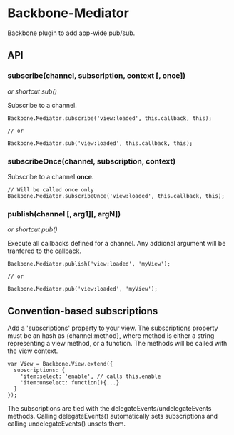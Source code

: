 # Backbone-Mediator

Backbone plugin to add app-wide pub/sub.

## API

### subscribe(channel, subscription, context [, once])
  *or shortcut sub()*
  
  Subscribe to a channel.

    Backbone.Mediator.subscribe('view:loaded', this.callback, this);
    
    // or
    
    Backbone.Mediator.sub('view:loaded', this.callback, this);
    
    
### subscribeOnce(channel, subscription, context)
  
  Subscribe to a channel **once**.
  
    // Will be called once only
    Backbone.Mediator.subscribeOnce('view:loaded', this.callback, this);

### publish(channel [, arg1][, argN])
  *or shortcut pub()*

  Execute all callbacks defined for a channel. Any addional argument will be tranfered to the callback.
  
    Backbone.Mediator.publish('view:loaded', 'myView');
    
    // or
    
    Backbone.Mediator.pub('view:loaded', 'myView');
    
## Convention-based subscriptions

Add a 'subscriptions' property to your view. The subscriptions property must be an hash as
{channel:method}, where method
is either a string representing a view method, or a function. The methods will be called with the 
view context.

    var View = Backbone.View.extend({
      subscriptions: {
        'item:select: 'enable', // calls this.enable
        'item:unselect: function(){...}
      }
    });
    
The subscriptions are tied with the delegateEvents/undelegateEvents methods. Calling delegateEvents() automatically
sets subscriptions and calling undelegateEvents() unsets them.